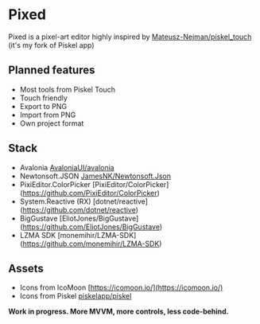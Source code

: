 Pixed
======
Pixed is a pixel-art editor highly inspired by [Mateusz-Nejman/piskel_touch](https://github.com/Mateusz-Nejman/piskel_touch) (it's my fork of Piskel app)

## Planned features
- Most tools from Piskel Touch
- Touch friendly
- Export to PNG
- Import from PNG
- Own project format

## Stack
- Avalonia [AvaloniaUI/avalonia](https://github.com/avaloniaui/avalonia)
- Newtonsoft.JSON [JamesNK/Newtonsoft.Json](https://github.com/JamesNK/Newtonsoft.Json)
- PixiEditor.ColorPicker [PixiEditor/ColorPicker] (https://github.com/PixiEditor/ColorPicker)
- System.Reactive (RX) [dotnet/reactive] (https://github.com/dotnet/reactive)
- BigGustave [EliotJones/BigGustave] (https://github.com/EliotJones/BigGustave)
- LZMA SDK [monemihir/LZMA-SDK] (https://github.com/monemihir/LZMA-SDK)

## Assets
- Icons from IcoMoon [https://icomoon.io/](https://icomoon.io/)
- Icons from Piskel [piskelapp/piskel](https://github.com/piskelapp/piskel)

**Work in progress. More MVVM, more controls, less code-behind.**
